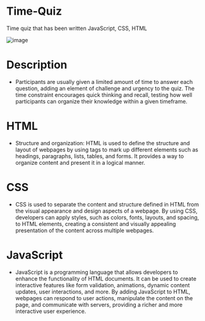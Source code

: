 # Time-Quiz
Time quiz that has been written JavaScript, CSS, HTML

![image](https://github.com/99Anvar99/Time-Quiz/assets/60616540/db08b9b5-e76a-4267-85ec-de69027e6d99)

# Description
- Participants are usually given a limited amount of time to answer each question, adding an element of challenge and urgency to the quiz. The time constraint encourages quick thinking and recall, testing how well participants can organize their knowledge within a given timeframe.

# HTML
- Structure and organization: HTML is used to define the structure and layout of webpages by using tags to mark up different elements such as headings, paragraphs, lists, tables, and forms. It provides a way to organize content and present it in a logical manner.

# CSS
- CSS is used to separate the content and structure defined in HTML from the visual appearance and design aspects of a webpage. By using CSS, developers can apply styles, such as colors, fonts, layouts, and spacing, to HTML elements, creating a consistent and visually appealing presentation of the content across multiple webpages.

# JavaScript
- JavaScript is a programming language that allows developers to enhance the functionality of HTML documents. It can be used to create interactive features like form validation, animations, dynamic content updates, user interactions, and more. By adding JavaScript to HTML, webpages can respond to user actions, manipulate the content on the page, and communicate with servers, providing a richer and more interactive user experience.
